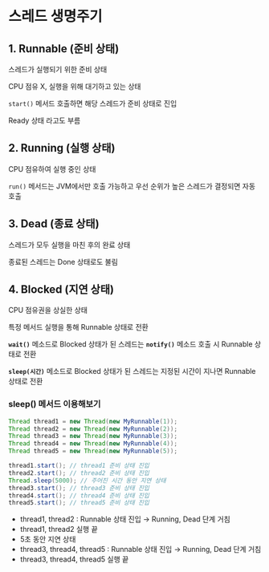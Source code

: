 # 스레드 생명주기

## 1. Runnable (준비 상태)

스레드가 실행되기 위한 준비 상태

CPU 점유 X, 실행을 위해 대기하고 있는 상태

`start()` 메서드 호출하면 해당 스레드가 준비 상태로 진입

Ready 상태 라고도 부름

## 2. Running (실행 상태)

CPU 점유하여 실행 중인 상태

`run()` 메서드는 JVM에서만 호출 가능하고 우선 순위가 높은 스레드가 결정되면 자동 호출

## 3. Dead (종료 상태)

스레드가 모두 실행을 마친 후의 완료 상태

종료된 스레드는 Done 상태로도 불림

## 4. Blocked (지연 상태)

CPU 점유권을 상실한 상태

특정 메서드 실행을 통해 Runnable 상태로 전환

**`wait()`** 메소드로 Blocked 상태가 된 스레드는 **`notify()`** 메소드 호출 시 Runnable 상태로 전환

**`sleep(시간)`** 메소드로 Blocked 상태가 된 스레드는 지정된 시간이 지나면 Runnable 상태로 전환

### sleep() 메서드 이용해보기

```java
Thread thread1 = new Thread(new MyRunnable(1));
Thread thread2 = new Thread(new MyRunnable(2));
Thread thread3 = new Thread(new MyRunnable(3));
Thread thread4 = new Thread(new MyRunnable(4));
Thread thread5 = new Thread(new MyRunnable(5));

thread1.start(); // thread1 준비 상태 진입
thread2.start(); // thread2 준비 상태 진입
Thread.sleep(5000); // 주어진 시간 동안 지연 상태
thread3.start(); // thread3 준비 상태 진입
thread4.start(); // thread4 준비 상태 진입
thread5.start(); // thread5 준비 상태 진입
```

- thread1, thread2 : Runnable 상태 진입 → Running, Dead 단계 거침
- thread1, thread2 실행 끝
- 5초 동안 지연 상태
- thread3, thread4, thread5 : Runnable 상태 진입 → Running, Dead 단계 거침
- thread3, thread4, thread5 실행 끝